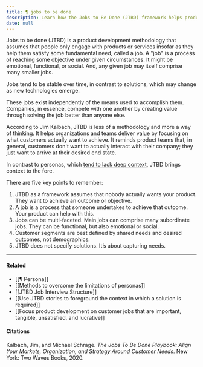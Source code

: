 ```yaml
---
title: ¶ jobs to be done
description: Learn how the Jobs to Be Done (JTBD) framework helps product teams focus on customer needs and outcomes by understanding the processes customers use to achieve their goals.
date: null
---
```


Jobs to be done (JTBD) is a product development methodology that assumes that people only engage with products or services insofar as they help them satisfy some fundamental need, called a job. A "job" is a process of reaching some objective under given circumstances. It might be emotional, functional, or social. And, any given job may itself comprise many smaller jobs.

Jobs tend to be stable over time, in contrast to solutions, which may change as new technologies emerge.

These jobs exist independently of the means used to accomplish them. Companies, in essence, compete with one another by creating value through solving the job better than anyone else.

According to Jim Kalbach, JTBD is less of a methodology and more a way of thinking. It helps organizations and teams deliver value by focusing on what customers actually want to achieve. It reminds product teams that, in general, customers don't want to actually interact with their company; they just want to arrive at their desired end state.

In contrast to personas, which [tend to lack deep context](https://publish.obsidian.md/mobydiction/notes/Personas+lack+rich+context), JTBD brings context to the fore.

There are five key points to remember:

1.  JTBD as a framework assumes that nobody actually wants your product. They want to achieve an outcome or objective.
2.  A job is a process that someone undertakes to achieve that outcome. Your product can help with this.
3.  Jobs can be multi-faceted. Main jobs can comprise many subordinate jobs. They can be functional, but also emotional or social.
4.  Customer segments are best defined by shared needs and desired outcomes, not demographics.
5.  JTBD does not specify solutions. It’s about capturing needs.

---

#### Related

- [[¶ Persona]]
- [[Methods to overcome the limitations of personas]]
- [[JTBD Job Interview Structure]]
- [[Use JTBD stories to foreground the context in which a solution is required]]
- [[Focus product development on customer jobs that are important, tangible, unsatisfied, and lucrative]]

#### Citations

Kalbach, Jim, and Michael Schrage. _The Jobs To Be Done Playbook: Align Your Markets, Organization, and Strategy Around Customer Needs_. New York: Two Waves Books, 2020.

